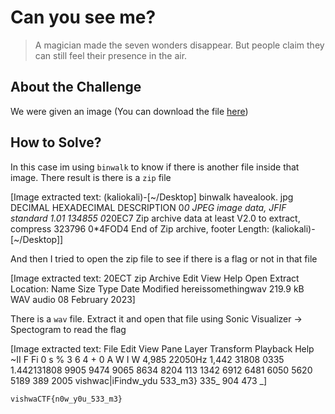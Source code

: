 # Can you see me?
> A magician made the seven wonders disappear. But people claim they can still feel their presence in the air.

## About the Challenge
We were given an image (You can download the file [here](havealook.jpg))

## How to Solve?
In this case im using `binwalk` to know if there is another file inside that image. There result is there is a `zip` file


[Image extracted text: (kaliokali)-[~/Desktop]
binwalk havealook. jpg
DECIMAL
HEXADECIMAL
DESCRIPTION
0*0
JPEG image data,
JFIF standard
1.01
134855
0*20EC7
Zip archive data
at least
V2.0
to extract,
compress
323796
0*4FOD4
End
of Zip archive, footer Length:
(kaliokali)-[~/Desktop]]


And then I tried to open the zip file to see if there is a flag or not in that file


[Image extracted text: 20ECT zip
Archive
Edit
View
Help
Open
Extract
Location:
Name
Size
Type
Date Modified
hereissomethingwav
219.9 kB
WAV audio
08 February 2023]


There is a `wav` file. Extract it and open that file using Sonic Visualizer -> Spectogram to read the flag


[Image extracted text: File
Edit
View
Pane
Layer
Transform
Playback
Help
~II
F
Fi
0 s %
3
6
4 + 0
A
W
I
W
4,985
22050Hz
1,442
31808
0335
1.442131808
9905
9474
9065
8634
8204
113
1342
6912
6481
6050
5620
5189
389
2005
vishwac|iFindw_ydu 533_m3}
335_
904 
473 _]


```
vishwaCTF{n0w_y0u_533_m3}
```